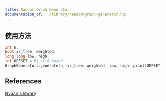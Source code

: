 ```yaml
---
title: Random Graph Generator
documentation_of: ../library/random/graph-generator.hpp
---
```


## 使用方法
```cpp
int n;
bool is_tree, weighted;
long long low, high;
int OFFSET = 0; // 0-based
GraphGenerator::generate(n, is_tree, weighted, low, high).print(OFFSET);
```

## References
[Nyaan's library](https://nyaannyaan.github.io/library/random_graph/gen.hpp)
